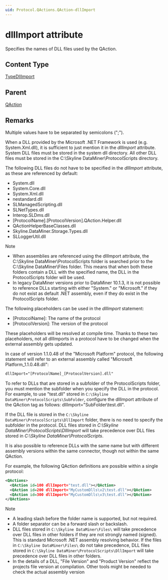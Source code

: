 ```yaml
---
uid: Protocol.QActions.QAction-dllImport
---
```


# dllImport attribute

Specifies the names of DLL files used by the QAction.

## Content Type

[TypeDllImport](xref:Protocol-TypeDllImport)

## Parent

[QAction](xref:Protocol.QActions.QAction)

## Remarks

Multiple values have to be separated by semicolons (";").

When a DLL provided by the Microsoft .NET Framework is used (e.g. System.Xml.dll), it is sufficient to just mention it in the *dllImport* attribute. System DLL files must be stored in the system dll directory. All other DLL files must be stored in the C:\Skyline DataMiner\ProtocolScripts directory.

The following DLL files do not have to be specified in the *dllImport* attribute, as these are referenced by default:

- System.dll
- System.Core.dll
- System.Xml.dll<!-- RN 19494 -->
- nestandard.dll<!-- RN 30755 -->
- SLManagedScripting.dll
- SLNetTypes.dll
- Interop.SLDms.dll
- [ProtocolName].[ProtocolVersion].QAction.Helper.dll
- QActionHelperBaseClasses.dll
- Skyline.DataMiner.Storage.Types.dll<!-- RN 25036 -->
- SLLoggerUtil.dll<!-- RN 26434 -->

> [!NOTE]
>
> - When assemblies are referenced using the dllImport attribute, the C:\Skyline DataMiner\ProtocolScripts folder is searched prior to the C:\Skyline DataMiner\Files folder. This means that when both these folders contain a DLL with the specified name, the DLL in the ProtocolScripts folder will be used.
> - In legacy DataMiner versions prior to DataMiner 10.1.3, it is not possible to reference DLLs starting with either "System." or "Microsoft." if they do not exist as default .NET assembly, even if they do exist in the ProtocolScripts folder.<!-- RN 28653 -->

The following placeholders can be used in the *dllImport* statement:<!-- RN 4885 -->

- [ProtocolName]: The name of the protocol
- [ProtocolVersion]: The version of the protocol

These placeholders will be resolved at compile time. Thanks to these two placeholders, not all dllImports in a protocol have to be changed when the external assembly gets updated.

In case of version 1.1.0.48 of the "Microsoft Platform" protocol, the following statement will refer to an external assembly called "Microsoft Platform_1.1.0.48.dll":

```xml
dllImport="[ProtocolName]_[ProtocolVersion].dll"
```

To refer to DLLs that are stored in a subfolder of the ProtocolScripts folder, you must mention the subfolder when you specify the DLL in the protocol. For example, to use "test.dll" stored in `C:\Skyline DataMiner\ProtocolScripts\SubFolder`, configure the dllImport attribute of the QAction tag as follows: dllImport="SubFolder\test.dll".<!-- RN 23565 -->

If the DLL file is stored in the `C:\Skyline DataMiner\ProtocolScripts\DllImport` folder, there is no need to specify the subfolder in the protocol. DLL files stored in *C:\Skyline DataMiner\ProtocolScripts\DllImport* will take precedence over DLL files stored in *C:\Skyline DataMiner\ProtocolScripts*.<!-- RN 23565 -->

It is also possible to reference DLLs with the same name but with different assembly versions within the same connector, though not within the same QAction.<!-- RN 23565 -->

For example, the following QAction definitions are possible within a single protocol:

```xml
<QActions>
  <QAction id=100 dllImport="test.dll"></QAction>
  <QAction id=200 dllImport="MyCustomDlls\v2\test.dll"></QAction>
  <QAction id=300 dllImport="MyCustomDlls\v3\test.dll"></QAction>
</QActions>
```

> [!NOTE]
>
> - A leading slash before the folder name is supported, but not required.
> - A folder separator can be a forward slash or backslash.
> - DLL files stored in `C:\Skyline DataMiner\Files\` will take precedence over DLL files in other folders if they are not strongly named (signed). This is standard Microsoft .NET assembly resolving behavior. If the files in `C:\Skyline DataMiner\Files\` do not take precedence, DLL files stored in `C:\Skyline DataMiner\ProtocolScripts\DllImport` will take precedence over DLL files in other folders.
> - In the details of a DLL, "File Version" and "Product Version" reflect the projects file version at compilation. Other tools might be needed to check the actual assembly version
